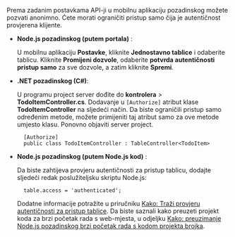 
Prema zadanim postavkama API-ji u mobilnu aplikaciju pozadinskog možete pozvati anonimno. Ćete morati ograničiti pristup samo čija je autentičnost provjerena klijente.  

+ **Node.js pozadinskog (putem portala)** :  
    
    U mobilnu aplikaciju **Postavke**, kliknite **Jednostavno tablice** i odaberite tablicu. Kliknite **Promijeni dozvole**, odaberite **potvrda autentičnosti pristup samo** za sve dozvole, a zatim kliknite **Spremi**. 

+ **.NET pozadinskog (C#)**:  

    U programu project server dođite do **kontrolera** > **TodoItemController.cs**. Dodavanje u `[Authorize]` atribut klase **TodoItemController** na sljedeći način. Da biste ograničili pristup samo određenim metode, možete primijeniti taj atribut samo za ove metode umjesto klasu. Ponovno objaviti server project.


        [Authorize]
        public class TodoItemController : TableController<TodoItem>

+ **Node.js pozadinskog (putem Node.js kod)** :  
    
    Da biste zahtijeva provjeru autentičnosti za pristup tablicu, dodajte sljedeći redak poslužiteljsku skriptu Node.js:


        table.access = 'authenticated';

    Dodatne informacije potražite u priručniku [Kako: Traži provjeru autentičnosti za pristup tablice](../articles/app-service-mobile/app-service-mobile-node-backend-how-to-use-server-sdk.md#howto-tables-auth). Da biste saznali kako preuzeti projekt koda za brzi početak rada s web-mjesta, u odjeljku [Kako: preuzimanje Node.js pozadinskog brzi početak rada s kodom projekta brojka](../articles/app-service-mobile/app-service-mobile-node-backend-how-to-use-server-sdk.md#download-quickstart).

